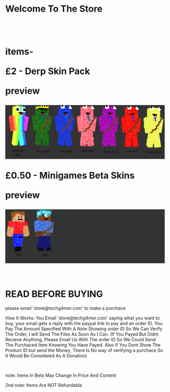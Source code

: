 <h1> Welcome To The Store<h1>
<br>

 <p>items-</p>
 <p>£2 - Derp Skin Pack</p>
 <p>preview</p>
 <img src="DerpGangSkinPackPreview1.png" alt="DerpGangSkinPackPreview">
 <p>
 <p>£0.50 - Minigames Beta Skins</p>
 <p>preview</p>
 <img src="Minigamesbetaskins1.png" alt="MinigamesbetaSkinPackPreview">
<br>
<br>

  <h1>READ BEFORE BUYING</h1>
 <p> please email 'store@techg4mer.com' to make a purchace</p>
 <p>How It Works: You Email 'store@techg4mer.com' saying what you want to buy, your email gets a reply with the paypal link to pay and an order ID. You Pay The Amount Specified With A Note Showing order ID So We Can Verify The Order, I will Send The Files As Soon As I Can. (If You Payed But Didnt Recieve Anything, Please Email Us With The order ID So We Could Send The Purchaced Item Knowing You Have Payed. Also If You Dont Show The Product ID but send the Money, There Is No way of verifying a purchace So It Would Be Considered As A Donation)</p>
  <br>
  <p>note: Items In Bets May Change In Price And Content</p>
  <p>2nd note: Items Are NOT Refundable
<br>
